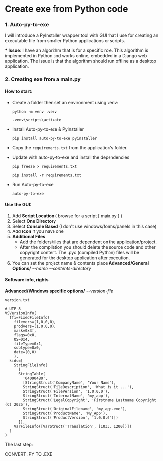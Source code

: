 # Create exe from Python code

### 1. Auto-py-to-exe

I will introduce a PyInstaller wrapper tool with GUI that I use for creating an executable file from smaller Python applications or scripts.

__* Issue__: I have an algorithm that is for a specific role. This algorithm is implemented in Python and works online, embedded in a Django web application. The issue is that the algorithm should run offline as a desktop application.

### 2. Creating exe from a main.py

#### How to start:

- Create a folder then set an environment using venv: 

  ```
  python -m venv .venv
  ```

  ```
  .venv\scripts\activate
  ```

- Install Auto-py-to-exe & Pyinstaller

  ```
  pip install auto-py-to-exe pyinstaller
  ```

- Copy the `requirements.txt` from the application's folder.

- Update with auto-py-to-exe and install the dependencies

  ```
  pip freeze > requirements.txt
  ```
  
  ```
  pip install -r requirements.txt
  ```

- Run Auto-py-to-exe

  ```
  auto-py-to-exe
  ```

#### Use the GUI:

1. Add __Script Location__ ( browse for a script [ main.py ] )
2. Select __One Directory__
3. Select __Console Based__ (I don't use windows/forms/panels in this case)
4. Add __Icon__ if you have one
5. __Additional Files__
    - Add the folders/files that are dependent on the application/project.
    - After the compilation you should delete the source code and other copyright content. The .pyc (compiled Python) files will be generated for the desktop application after execution. 
6. You can set the project name & contents place __Advanced/General Options/__ *--name --contents-directory*

#### Software info, rights

__Advanced/Windows specific options/__ *--version-file*

`version.txt`
```
# UTF-8
VSVersionInfo(
  ffi=FixedFileInfo(
    filevers=(1,0,0,0),
    prodvers=(1,0,0,0),
    mask=0x3f,
    flags=0x0,
    OS=0x4,
    fileType=0x1,
    subtype=0x0,
    date=(0,0)
    ),
  kids=[
    StringFileInfo(
      [
      StringTable(
        '040904B0',
        [StringStruct('CompanyName', 'Your Name'),
        StringStruct('FileDescription', 'What is it ...'),
        StringStruct('FileVersion', '1.0.0.0'),
        StringStruct('InternalName', 'my_app'),
        StringStruct('LegalCopyright', 'Firstname Lastname Copyright (C) 2025'),
        StringStruct('OriginalFilename', 'my_app.exe'),
        StringStruct('ProductName', 'My_App'),
        StringStruct('ProductVersion', '1.0.0.0')])
      ]), 
    VarFileInfo([VarStruct('Translation', [1033, 1200])])
  ]
)
```
The last step: 

CONVERT .PY TO .EXE